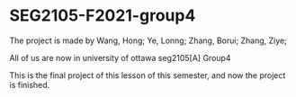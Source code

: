 # SEG2105-F2021-group4
The project is made by Wang, Hong; Ye, Lonng; Zhang, Borui; Zhang, Ziye; 

All of us are now in university of ottawa seg2105[A] Group4

This is the final project of this lesson of this semester, and now the project is finished.

